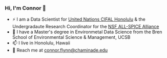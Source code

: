 ### Hi, I'm Connor 👋
- ⚡ I am a Data Scientist for [United Nations CIFAL Honolulu](https://unitar.org/about/offices-training-centres-around-world/cifal-honolulu) & the Undergradaute Research Coordinator for the [NSF ALL-SPICE Alliance](https://www.nsfspicealliance.org/)
- 🌱 I have a Master's degree in Environmetal Data Science from the Bren School of Environmental Science & Management, UCSB
- 📫 I live in Honolulu, Hawaii 
- 💬 Reach me at connor.flynn@chaminade.edu

<!--

**ConnorFlynn/ConnorFlynn** is a ✨ _special_ ✨ repository because its `README.md` (this file) appears on your GitHub profile.

Here are some ideas to get you started:

- 🔭 I’m currently working on ...
- 🌱 I’m currently learning ...
- 👯 I’m looking to collaborate on ...
- 🤔 I’m looking for help with ...
- 💬 Ask me about ...
- 📫 How to reach me: ...
- 😄 Pronouns: ...
- ⚡ Fun fact: ...
-->
